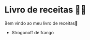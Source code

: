 # Livro de receitas :man_cook:

Bem vindo ao meu livro de receitas:wave:

- Strogonoff de frango

  
